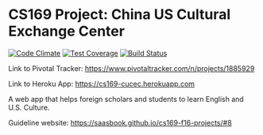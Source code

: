 # CS169 Project: China US Cultural Exchange Center

[![Code Climate](https://codeclimate.com/github/gavinksong/cs169-cucec/badges/gpa.svg)](https://codeclimate.com/github/gavinksong/cs169-cucec) [![Test Coverage](https://codeclimate.com/github/gavinksong/cs169-cucec/badges/coverage.svg)](https://codeclimate.com/github/gavinksong/cs169-cucec/coverage) [![Build Status](https://travis-ci.org/gavinksong/cs169-cucec.svg?branch=master)](https://travis-ci.org/gavinksong/cs169-cucec)

Link to Pivotal Tracker: https://www.pivotaltracker.com/n/projects/1885929

Link to Heroku App: https://cs169-cucec.herokuapp.com

A web app that helps foreign scholars and students to learn English and U.S. Culture.

Guideline website: https://saasbook.github.io/cs169-f16-projects/#8

